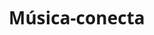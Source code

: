 # Música-conecta
<!DOCTYPE html>
<HTML lang="pt-BR">
<head>
    <meta charset="UTF-8">
    <meta name="viewport" content="width=device-width, initial-scale=1.0">
    <title>Music Connect - Divulgação Musical</title>
    <style>
        * {
            margin: 0;
            padding: 0;
            box-sizing: border-box;
            font-family: 'Segoe UI', Tahoma, Geneva, Verdana, sans-serif;
        }
        
        body {
            background-color: #121212;
            color: #ffffff;
            line-height: 1.6;
        }
        
        header {
            background: linear-gradient(135deg, #1DB954, #191414);
            padding: 2rem 0;
             text-align: center; 
        }
        
        .logo {
            font-size: 2.5rem;
            font-weight: bold;
            margin-bottom: 0.5rem;
        }
        
        .container {
            max-width: 1200px;
            margin: 0 auto;
            padding: 0 2rem;
        }
        
        nav {
            background-color: #191414;
            padding: 1rem 0;
        }
        
        nav ul {
            display: flex;
            justify-content: center;
            list-style: none;
        }
        
        nav ul li {
            margin: 0 1rem;
        }
        
        nav ul li a {
            color: #ffffff;
            text-decoration: none;
            font-weight: 500;
            transition: color 0.3s;
        }
        
        nav ul li a:hover {
            color: #1DB954;
        }
        
        .hero {
            padding: 4rem 0;
            text-align: center;
            background: url('/api/placeholder/1200/500') center/cover no-repeat;
            position: relative;
        }
        
        .hero::before {
            content: '';
            position: absolute;
            top: 0;
            left: 0;
            width: 100%;
            height: 100%;
            background-color: rgba(0, 0, 0, 0.7);
            z-index: 1;
        }
        
        .hero-content {
            position: relative;
            z-index: 2;
        }
        
        .hero h1 {
            font-size: 3rem;
            margin-bottom: 1.5rem;
        }
        
        .hero p {
            font-size: 1.2rem;
            margin-bottom: 2rem;
            max-width: 800px;
            margin-left: auto;
            margin-right: auto;
        }
        
        .btn {
            display: inline-block;
            background-color: #1DB954;
            color: #ffffff;
            padding: 0.8rem 2rem;
            border-radius: 50px;
            text-decoration: none;
            font-weight: bold;
            transition: background-color 0.3s;
        }
        
        .btn:hover {
            background-color: #18a349;
        }
        
        .releases {
            padding: 4rem 0;
            background-color: #191414;
        }
        
        .section-title {
            text-align: center;
            margin-bottom: 3rem;
            font-size: 2rem;
        }
        
        .releases-grid {
            display: grid;
            grid-template-columns: repeat(auto-fill, minmax(250px, 1fr));
            gap: 2rem;
        }
        
        .release-card {
            background-color: #282828;
            border-radius: 8px;
            overflow: hidden;
            transition: transform 0.3s;
        }
        
        .release-card:hover {
            transform: translateY(-10px);
        }
        
        .release-image {
            width: 100%;
            height: 250px;
            object-fit: cover;
        }
        
        .release-info {
            padding: 1.5rem;
        }
        
        .release-title {
            font-size: 1.2rem;
            margin-bottom: 0.5rem;
        }
        
        .release-platforms {
            display: flex;
            gap: 1rem;
            margin-top: 1rem;
        }
        
        .platform-icon {
            width: 24px;
            height: 24px;
            background-color: #fff;
            border-radius: 50%;
        }
        
        .streams {
            padding: 4rem 0;
        }
        
        .platforms {
            display: flex;
            justify-content: center;
            flex-wrap: wrap;
            gap: 2rem;
            margin-top: 2rem;
        }
        
        .platform {
            background-color: #282828;
            padding: 2rem;
            border-radius: 8px;
            text-align: center;
            width: 180px;
            transition: transform 0.3s;
        }
        
        .platform:hover {
            transform: scale(1.05);
        }
        
        .platform-logo {
            width: 60px;
            height: 60px;
            margin: 0 auto 1rem;
            background-color: #fff;
            border-radius: 12px;
        }
        
        .contact {
            padding: 4rem 0;
            background-color: #191414;
        }
        
        .contact-form {
            max-width: 600px;
            margin: 0 auto;
        }
        
        .form-group {
            margin-bottom: 1.5rem;
        }
        
        .form-label {
            display: block;
            margin-bottom: 0.5rem;
            font-weight: 500;
        }
        
        .form-input, .form-textarea {
            width: 100%;
            padding: 0.8rem;
            border: none;
            border-radius: 4px;
            background-color: #282828;
            color: #ffffff;
        }
        
        .form-textarea {
            resize: vertical;
            min-height: 150px;
        }
        
        .form-submit {
            background-color: #1DB954;
            color: #ffffff;
            border: none;
            padding: 0.8rem 2rem;
            border-radius: 50px;
            font-weight: bold;
            cursor: pointer;
            transition: background-color 0.3s;
        }
        
        .form-submit:hover {
            background-color: #18a349;
        }
        
        footer {
            background-color: #121212;
            padding: 2rem 0;
            text-align: center;
        }
        
        .social-links {
            display: flex;
            justify-content: center;
            gap: 1.5rem;
            margin-bottom: 1.5rem;
        }
        
        .social-icon {
            width: 40px;
            height: 40px;
            background-color: #282828;
            border-radius: 50%;
            display: flex;
            align-items: center;
            justify-content: center;
            transition: background-color 0.3s;
        }
        
        .social-icon:hover {
            background-color: #1DB954;
        }
        
        @media (max-width: 768px) {
            .hero h1 {
                font-size: 2.2rem;
            }
            
            .hero p {
                font-size: 1rem;
            }
            
            nav ul {
                flex-direction: column;
                align-items: center;
            }
            
            nav ul li {
                margin: 0.5rem 0;
            }
            
            .releases-grid {
                grid-template-columns: repeat(auto-fill, minmax(200px, 1fr));
            }
        }
    </style>
</head>
<body>
    <header>
        <div class="container">
            <div class="logo">Music Connect</div>
            <p>Conectando sua música com o mundo</p>
        </div>
    </header>
    
    <nav>
        <div class="container">
            <ul>
                <li><a href="#home">Início</a></li>
                <li><a href="#releases">Lançamentos</a></li>
                <li><a href="#streams">Plataformas</a></li>
                <li><a href="#contact">Contato</a></li>
            </ul>
        </div>
    </nav>
    
    <section id="home" class="hero">
        <div class="container hero-content">
            <h1>Divulgação Musical Profissional</h1>
            <p>Distribuímos sua música para todas as plataformas digitais com código DI, ISRC e estudos de audiência para maximizar seu alcance e sucesso.</p>
             <a href="#contact" class="btn">Entre em Contato</a> 
        </div>
    </section>
    
    <section id="releases" class="releases">
        <div class="container">
            <h2 class="section-title">Últimos Lançamentos</h2>
            <div class="releases-grid">
                <div class="release-card">
                    <img src="/api/placeholder/300/300" alt="Capa do Álbum" class="release-image">
                    <div class="release-info">
                        <h3 class="release-title">Nome da Música</h3>
                        <p>Artista</p>
                        <div class="release-platforms">
                            <div class="platform-icon"></div>
                            <div class="platform-icon"></div>
                            <div class="platform-icon"></div>
                        </div>
                    </div>
                </div>
                
                <div class="release-card">
                     <img src="/api/placeholder/300/300" alt="Capa do Álbum" class="release-image"> 
                    <div class="release-info">
                        <h3 class="release-title">Nome da Música</h3>
                        <p>Artista</p>
                        <div class="release-platforms">
                            <div class="platform-icon"></div>
                            <div class="platform-icon"></div>
                            <div class="platform-icon"></div>
                        </div>
                    </div>
                </div>
                
                <div class="release-card">
                     <img src="/api/placeholder/300/300" alt="Capa do Álbum" class="release-image"> 
                    <div class="release-info">
                        <h3 class="release-title">Nome da Música</h3>
                        <p>Artista</p>
                        <div class="release-platforms">
                            <div class="platform-icon"></div>
                            <div class="platform-icon"></div>
                            <div class="platform-icon"></div>
                        </div>
                    </div>
                </div>
                
                <div class="release-card">
                     <img src="/api/placeholder/300/300" alt="Capa do Álbum" class="release-image"> 
                    <div class="release-info">
                        <h3 class="release-title">Nome da Música</h3>
                        <p>Artista</p>
                        <div class="release-platforms">
                            <div class="platform-icon"></div>
                            <div class="platform-icon"></div>
                            <div class="platform-icon"></div>
                        </div>
                    </div>
                </div>
            </div>
        </div>
    </section>
    
    <section id="streams" class="streams">
        <div class="container">
               <h2 class="section-title">Distribuição em Todas as Plataformas</h2>   
            <div class="platforms">
                <div class="platform">
                    <div class="platform-logo"></div>
                    <h3>Spotify</h3>
                </div>
                
                <div class="platform">
                    <div class="platform-logo"></div>
                    <h3>Apple Music</h3>
                </div>
                
                <div class="platform">
                    <div class="platform-logo"></div>
                    <h3>YouTube Music</h3>
                </div>
                
                <div class="platform">
                    <div class="platform-logo"></div>
                    <h3>Amazon Music</h3>
                </div>
                
                <div class="platform">
                    <div class="platform-logo"></div>
                    <h3>Deezer</h3>
                </div>
                
                <div class="platform">
                    <div class="platform-logo"></div>
                    <h3>TikTok</h3>
                </div>
            </div>
        </div>
    </section>
    
    <section id="contact" class="contact">
        <div class="container">
                  <h2 class="section-title">Entre em Contato</h2>      
               <form class="contact-form">   
                <div class="form-group">
                    <label for="name" class="form-label">Nome</label>
                    <input type="text" id="name" class="form-input" required>
                </div>
                
                <div class="form-group">
                    <label for="email" class="form-label">Email</label>
                    <input type="email" id="email" class="form-input" required>
                </div>
                
                <div class="form-group">
                            <label for="subject" class="form-label">Assunto</label>        
                    <input type="text" id="subject" class="form-input" required>
                </div>
                
     <div class="form-group"> 
                           <label for="message" class="form-label">Mensagem</label>       
     <textarea id="mensagem" class="form-textarea" required>textarea> 
     </div> 
                
                       <button type="submit" class="form-submit">Enviar Mensagem</button>       
           <Formulário>       
     </div> 
    </seção>
    
    <pés>
           <div class="contêiner">       
           <div class="ligações sociais">       
     <a href="#" class="social-icon">FB</a> 
     <a href="#" class="social-icon">IG</a> 
     <a href="#" class="social-icon">TW</a> 
     <a href="#" class="social-icon">YT</a> 
     </div> 
                   <p>&copy; 2025 Music Connect. Todos os direitos reservados.</p>       
     </div> 
    </pé>
</"Corpo">
<<HTML>><HTML>>
